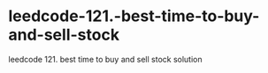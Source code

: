 # leedcode-121.-best-time-to-buy-and-sell-stock
leedcode 121. best time to buy and sell stock solution
